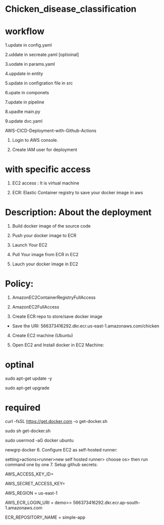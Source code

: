 # Chicken_disease_classification


# workflow

1.update in config.yaml

2.uddate in secreate.yaml [optioinal]


3.uodate in params.yaml


4.uppdate in entity


5.update in configration file in src

6.upate in componets

7.update in pipeline

8.upadte main.py

9.update dvc.yaml



AWS-CICD-Deployment-with-Github-Actions

1. Login to AWS console.

2. Create IAM user for deployment

# with specific access

1. EC2 access : It is virtual machine

2. ECR: Elastic Container registry to save your docker image in aws


# Description: About the deployment

1. Build docker image of the source code

2. Push your docker image to ECR

3. Launch Your EC2 

4. Pull Your image from ECR in EC2

5. Lauch your docker image in EC2

# Policy:

 1. AmazonEC2ContainerRegistryFullAccess

 2. AmazonEC2FullAccess
 3. Create ECR repo to store/save docker image

- Save the URI: 566373416292.dkr.ecr.us-east-1.amazonaws.com/chicken
 4. Create EC2 machine (Ubuntu)

 5. Open EC2 and Install docker in EC2 Machine:

# optinal

sudo apt-get update -y

sudo apt-get upgrade

# required

curl -fsSL https://get.docker.com -o get-docker.sh

sudo sh get-docker.sh

sudo usermod -aG docker ubuntu

newgrp docker
 6. Configure EC2 as self-hosted runner:

setting>actions>runner>new self hosted runner> choose os> then run command one by one
 7. Setup github secrets:

AWS_ACCESS_KEY_ID=

AWS_SECRET_ACCESS_KEY=

AWS_REGION = us-east-1

AWS_ECR_LOGIN_URI = demo>>  566373416292.dkr.ecr.ap-south-1.amazonaws.com

ECR_REPOSITORY_NAME = simple-app